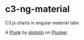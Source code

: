 # c3-ng-material
C3.js charts in angular material tabs

A [Plunk](https://embed.plnkr.co/R3Ig2LU5Mbduf6fNM023/) by [glistolin](https://plnkr.co/users/glistolin) on [Plunker](https://plnkr.co).
